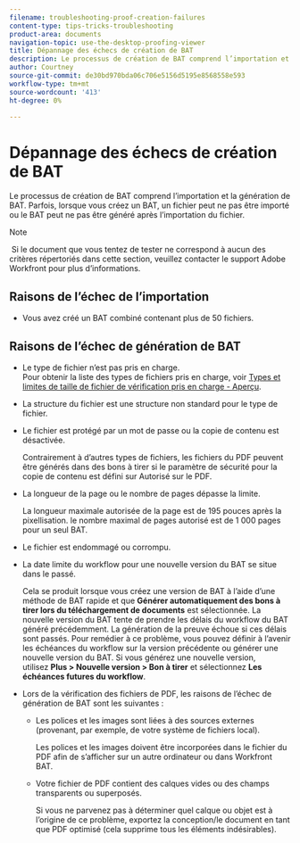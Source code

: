 ```yaml
---
filename: troubleshooting-proof-creation-failures
content-type: tips-tricks-troubleshooting
product-area: documents
navigation-topic: use-the-desktop-proofing-viewer
title: Dépannage des échecs de création de BAT
description: Le processus de création de BAT comprend l’importation et la génération de BAT. Parfois, lorsque vous créez un BAT, un fichier peut ne pas être importé ou le BAT peut ne pas être généré après l’importation du fichier.
author: Courtney
source-git-commit: de30bd970bda06c706e5156d5195e8568558e593
workflow-type: tm+mt
source-wordcount: '413'
ht-degree: 0%

---
```



# Dépannage des échecs de création de BAT

Le processus de création de BAT comprend l’importation et la génération de BAT. Parfois, lorsque vous créez un BAT, un fichier peut ne pas être importé ou le BAT peut ne pas être généré après l’importation du fichier.

>[!NOTE]
>
> Si le document que vous tentez de tester ne correspond à aucun des critères répertoriés dans cette section, veuillez contacter le support Adobe Workfront pour plus d’informations.

## Raisons de l’échec de l’importation

* Vous avez créé un BAT combiné contenant plus de 50 fichiers.

## Raisons de l’échec de génération de BAT

* Le type de fichier n’est pas pris en charge.\
   Pour obtenir la liste des types de fichiers pris en charge, voir [Types et limites de taille de fichier de vérification pris en charge - Aperçu](../../../review-and-approve-work/proofing/proofing-overview/supported-proofing-file-types.md).

* La structure du fichier est une structure non standard pour le type de fichier.
* Le fichier est protégé par un mot de passe ou la copie de contenu est désactivée.

   Contrairement à d’autres types de fichiers, les fichiers du PDF peuvent être générés dans des bons à tirer si le paramètre de sécurité pour la copie de contenu est défini sur Autorisé sur le PDF.

* La longueur de la page ou le nombre de pages dépasse la limite.

   La longueur maximale autorisée de la page est de 195 pouces après la pixellisation. le nombre maximal de pages autorisé est de 1 000 pages pour un seul BAT.

* Le fichier est endommagé ou corrompu.
* La date limite du workflow pour une nouvelle version du BAT se situe dans le passé.

   Cela se produit lorsque vous créez une version de BAT à l’aide d’une méthode de BAT rapide et que **Générer automatiquement des bons à tirer lors du téléchargement de documents** est sélectionnée. La nouvelle version du BAT tente de prendre les délais du workflow du BAT généré précédemment. La génération de la preuve échoue si ces délais sont passés. Pour remédier à ce problème, vous pouvez définir à l’avenir les échéances du workflow sur la version précédente ou générer une nouvelle version du BAT. Si vous générez une nouvelle version, utilisez **Plus > Nouvelle version > Bon à tirer** et sélectionnez **Les échéances futures du workflow**.

* Lors de la vérification des fichiers de PDF, les raisons de l’échec de génération de BAT sont les suivantes :

   * Les polices et les images sont liées à des sources externes (provenant, par exemple, de votre système de fichiers local).

      Les polices et les images doivent être incorporées dans le fichier du PDF afin de s’afficher sur un autre ordinateur ou dans Workfront BAT.

   * Votre fichier de PDF contient des calques vides ou des champs transparents ou superposés.

      Si vous ne parvenez pas à déterminer quel calque ou objet est à l’origine de ce problème, exportez la conception/le document en tant que PDF optimisé (cela supprime tous les éléments indésirables).

